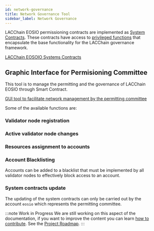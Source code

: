 ```yaml
---
id: network-governance
title: Network Governance Tool
sidebar_label: Network Governance
---
```


LACChain EOSIO permissioning contracts are implemented as [System Contracts](https://developers.eos.io/manuals/eosio.contracts/latest/index). These contracts have access to [privileged functions](../resources/important-functions) that encapsulate the base functionality for the LACChain governance framework.

[LACChain EOSOIO Systems Contracts](https://github.com/LatamLink/eosio.contracts/tree/master/contracts/lacchain.system)

## Graphic Interface for Permisioning Committee
This tool is to manage the permitting and the governance of LACChain EOSIO through Smart Contract.

[GUI tool to facilitate network management by the permitting committee](https://dashboard.latamlink.io/management)

Some of the available functions are:

### Validator node registration

### Active validator node changes

### Resources assignment to accounts

### Account Blacklisting
Accounts can be added to a blacklist that must be implemented by all validator nodes to effectively block access to an account.

### System contracts update
The updating of the system contracts can only be carried out by the account `eosio` which represents the permitting committee.

:::note Work in Progress
We are still working on this aspect of the documentation, if you want to improve the content you can learn [how to contribute](../guides/contribute). See the [Project Roadmap](../roadmap).
:::